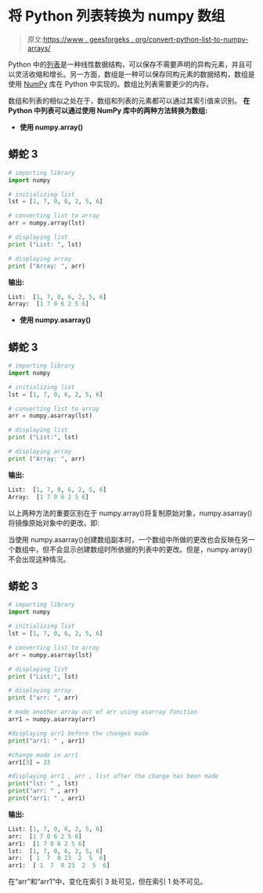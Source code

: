 # 将 Python 列表转换为 numpy 数组

> 原文:[https://www . geesforgeks . org/convert-python-list-to-numpy-arrays/](https://www.geeksforgeeks.org/convert-python-list-to-numpy-arrays/)

Python 中的[列表](https://www.geeksforgeeks.org/python-list/)是一种线性数据结构，可以保存不需要声明的异构元素，并且可以灵活收缩和增长。另一方面，数组是一种可以保存同构元素的数据结构，数组是使用 [NumPy](https://www.geeksforgeeks.org/python-numpy/) 库在 Python 中实现的。数组比列表需要更少的内存。

数组和列表的相似之处在于，数组和列表的元素都可以通过其索引值来识别。
**在 Python 中列表可以通过使用 NumPy 库中的两种方法转换为数组:**

*   **使用 numpy.array()**

## 蟒蛇 3

```py
# importing library
import numpy

# initializing list
lst = [1, 7, 0, 6, 2, 5, 6]

# converting list to array
arr = numpy.array(lst)

# displaying list
print ("List: ", lst)

# displaying array
print ("Array: ", arr)
```

**输出:**

```py
List:  [1, 7, 0, 6, 2, 5, 6]
Array:  [1 7 0 6 2 5 6]
```

*   **使用 numpy.asarray()**

## 蟒蛇 3

```py
# importing library
import numpy

# initializing list
lst = [1, 7, 0, 6, 2, 5, 6]

# converting list to array
arr = numpy.asarray(lst)

# displaying list
print ("List:", lst)

# displaying array
print ("Array: ", arr)
```

**输出:**

```py
List:  [1, 7, 0, 6, 2, 5, 6]
Array:  [1 7 0 6 2 5 6]
```

以上两种方法的重要区别在于 numpy.array()将复制原始对象，numpy.asarray()将镜像原始对象中的更改。即:

当使用 numpy.asarray()创建数组副本时，一个数组中所做的更改也会反映在另一个数组中，但不会显示创建数组时所依据的列表中的更改。但是，numpy.array()不会出现这种情况。

## 蟒蛇 3

```py
# importing library
import numpy

# initializing list
lst = [1, 7, 0, 6, 2, 5, 6]

# converting list to array
arr = numpy.asarray(lst)

# displaying list
print ("List:", lst)

# displaying array
print ("arr: ", arr)

# made another array out of arr using asarray function
arr1 = numpy.asarray(arr)

#displaying arr1 before the changes made
print("arr1: " , arr1)

#change made in arr1
arr1[3] = 23

#displaying arr1 , arr , list after the change has been made
print("lst: " , lst)
print("arr: " , arr)
print("arr1: " , arr1)
```

**输出:**

```py
List: [1, 7, 0, 6, 2, 5, 6]
arr:  [1 7 0 6 2 5 6]
arr1:  [1 7 0 6 2 5 6]
lst:  [1, 7, 0, 6, 2, 5, 6]
arr:  [ 1  7  0 23  2  5  6]
arr1:  [ 1  7  0 23  2  5  6]
```

在“arr”和“arr1”中，变化在索引 3 处可见，但在索引 1 处不可见。